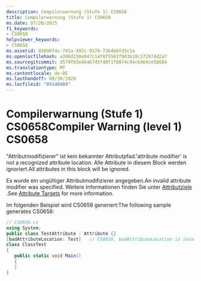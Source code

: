 ```yaml
---
description: Compilerwarnung (Stufe 1) CS0658
title: Compilerwarnung (Stufe 1) CS0658
ms.date: 07/20/2015
f1_keywords:
- CS0658
helpviewer_keywords:
- CS0658
ms.assetid: 0309074c-741a-492c-9370-73b4bbfd3c1a
ms.openlocfilehash: a386d158e047c14f8f5503f9d3b18c172674d2a7
ms.sourcegitcommit: d579fb5e4b46745fd0f1f8874c94c6469ce58604
ms.translationtype: MT
ms.contentlocale: de-DE
ms.lasthandoff: 08/30/2020
ms.locfileid: "89140489"
---
```

# <a name="compiler-warning-level-1-cs0658"></a><span data-ttu-id="4c2af-103">Compilerwarnung (Stufe 1) CS0658</span><span class="sxs-lookup"><span data-stu-id="4c2af-103">Compiler Warning (level 1) CS0658</span></span>
<span data-ttu-id="4c2af-104">"Attributmodifizierer" ist kein bekannter Attributpfad.</span><span class="sxs-lookup"><span data-stu-id="4c2af-104">'attribute modifier' is not a recognized attribute location.</span></span> <span data-ttu-id="4c2af-105">Alle Attribute in diesem Block werden ignoriert.</span><span class="sxs-lookup"><span data-stu-id="4c2af-105">All attributes in this block will be ignored.</span></span>  
  
 <span data-ttu-id="4c2af-106">Es wurde ein ungültiger Attributmodifizierer angegeben.</span><span class="sxs-lookup"><span data-stu-id="4c2af-106">An invalid attribute modifier was specified.</span></span> <span data-ttu-id="4c2af-107">Weitere Informationen finden Sie unter [Attributziele](../programming-guide/concepts/attributes/index.md#attribute-targets) .</span><span class="sxs-lookup"><span data-stu-id="4c2af-107">See [Attribute Targets](../programming-guide/concepts/attributes/index.md#attribute-targets) for more information.</span></span>  
  
 <span data-ttu-id="4c2af-108">Im folgenden Beispiel wird CS0658 generiert:</span><span class="sxs-lookup"><span data-stu-id="4c2af-108">The following sample generates CS0658:</span></span>  
  
```csharp  
// CS0658.cs  
using System;  
public class TestAttribute : Attribute {}  
[badAttributeLocation: Test]   // CS0658, badAttributeLocation is invalid  
class ClassTest  
{  
   public static void Main()  
   {  
   }  
}  
```
